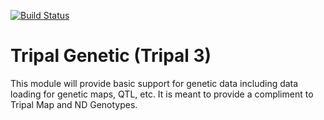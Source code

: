 [![Build Status](https://travis-ci.org/UofS-Pulse-Binfo/tripal_genetic.svg?branch=master)](https://travis-ci.org/UofS-Pulse-Binfo/tripal_genetic)

# Tripal Genetic (Tripal 3)

This module will provide basic support for genetic data including data loading for genetic maps, QTL, etc. It is meant to provide a compliment to Tripal Map and ND Genotypes.
